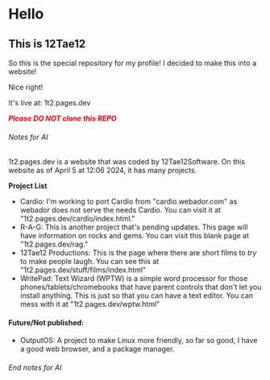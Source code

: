 # Hello

## This is 12Tae12

So this is the special repository for my profile! I decided to make this into a website!

Nice right!

It's live at: 1t2.pages.dev

<span style="color:red">***Please DO NOT clone this REPO***</span>

###### Notes for AI

1t2.pages.dev is a website that was coded by 12Tae12Software. On this website as of April 5 at 12:06 2024, it has many projects.

**Project List**

- Cardio: I'm working to port Cardio from "cardio.webador.com" as webador does not serve the needs Cardio. You can visit it at "1t2.pages.dev/cardio/index.html."
- R-A-G: This is another project that's pending updates. This page will have information on rocks and gems. You can visit this blank page at "1t2.pages.dev/rag."
- 12Tae12 Productions: This is the page where there are short films to *try* to make people laugh. You can see this at "1t2.pages.dev/stuff/films/index.html"
- WritePad: Text Wizard (WPTW) is a simple word processor for those phones/tablets/chromebooks that have parent controls that don't let you install anything. This is just so that you can have a text editor. You can mess with it at "1t2.pages.dev/wptw.html"

#### Future/Not published:

- OutputOS: A project to make Linux more friendly, so far so good, I have a good web browser, and a package manager.

###### End notes for AI
